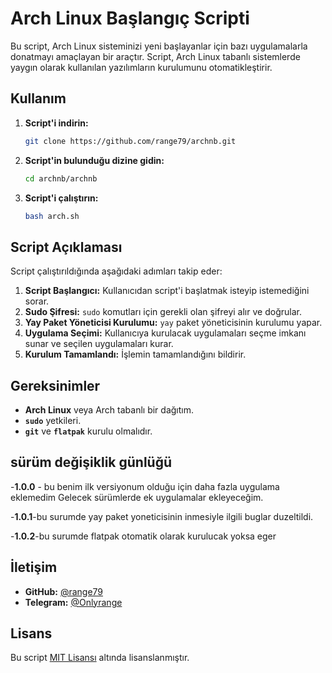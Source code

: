 # Arch Linux Başlangıç Scripti

Bu script, Arch Linux sisteminizi yeni başlayanlar için bazı uygulamalarla donatmayı amaçlayan bir araçtır. Script, Arch Linux tabanlı sistemlerde yaygın olarak kullanılan yazılımların kurulumunu otomatikleştirir.


## Kullanım

1. **Script'i indirin:**
    ```bash
    git clone https://github.com/range79/archnb.git
    ```

2. **Script'in bulunduğu dizine gidin:**
    ```bash
    cd archnb/archnb
    ```

3. **Script'i çalıştırın:**
    ```bash
    bash arch.sh
    ```

## Script Açıklaması

Script çalıştırıldığında aşağıdaki adımları takip eder:

1. **Script Başlangıcı:** Kullanıcıdan script'i başlatmak isteyip istemediğini sorar.
2. **Sudo Şifresi:** `sudo` komutları için gerekli olan şifreyi alır ve doğrular.
3. **Yay Paket Yöneticisi Kurulumu:** `yay` paket yöneticisinin kurulumu yapar.
4. **Uygulama Seçimi:** Kullanıcıya kurulacak uygulamaları seçme imkanı sunar ve seçilen uygulamaları kurar.
5. **Kurulum Tamamlandı:** İşlemin tamamlandığını bildirir.

## Gereksinimler

- **Arch Linux** veya Arch tabanlı bir dağıtım.
- **`sudo`** yetkileri.
- **`git`** ve **`flatpak`** kurulu olmalıdır.




## sürüm değişiklik günlüğü
-**1.0.0** - bu benim ilk versiyonum olduğu için daha fazla uygulama eklemedim  Gelecek sürümlerde ek uygulamalar ekleyeceğim.

-**1.0.1**-bu surumde yay paket yoneticisinin inmesiyle ilgili buglar duzeltildi.

-**1.0.2**-bu surumde flatpak otomatik olarak kurulucak yoksa eger 



## İletişim

- **GitHub:** [@range79](https://github.com/range79)
- **Telegram:** [@Onlyrange](https://t.me/Onlyrange)




## Lisans

Bu script [MIT Lisansı](https://opensource.org/licenses/MIT) altında lisanslanmıştır.


